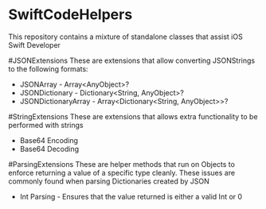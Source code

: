 # SwiftCodeHelpers
This repository contains a mixture of standalone classes that assist iOS Swift Developer

#JSONExtensions
These are extensions that allow converting JSONStrings to the following formats:

* JSONArray - Array\<AnyObject>?
* JSONDictionary - Dictionary\<String, AnyObject>?
* JSONDictionaryArray - Array\<Dictionary<String, AnyObject>>?


#StringExtensions
These are extensions that allows extra functionality to be performed with strings

* Base64 Encoding
* Base64 Decoding


#ParsingExtensions
These are helper methods that run on Objects to enforce returning a value of a specific type cleanly. These issues are commonly found when parsing Dictionaries created by JSON

* Int Parsing - Ensures that the value returned is either a valid Int or 0


